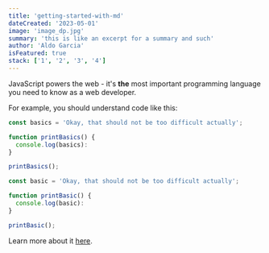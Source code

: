 ```yaml
---
title: 'getting-started-with-md'
dateCreated: '2023-05-01'
image: 'image_dp.jpg'
summary: 'this is like an excerpt for a summary and such'
author: 'Aldo Garcia'
isFeatured: true
stack: ['1', '2', '3', '4']
---
```


JavaScript powers the web - it's **the** most important programming language you need to know as a web developer.

For example, you should understand code like this:

```js
const basics = 'Okay, that should not be too difficult actually';

function printBasics() {
  console.log(basics):
}

printBasics();
```

```js
const basic = 'Okay, that should not be too difficult actually';

function printBasic() {
  console.log(basic):
}

printBasic();
```

Learn more about it [here](https://academind.com).
